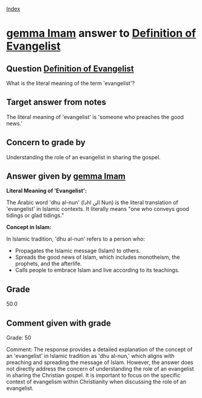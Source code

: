 
[Index](../../index.md)
# [gemma Imam](../../answering_models/gemma_Imam.md) answer to [Definition of Evangelist](../../questions/Definition_of_Evangelist.md)

## Question [Definition of Evangelist](../../questions/Definition_of_Evangelist.md)
What is the literal meaning of the term 'evangelist'?

## Target answer from notes
The literal meaning of 'evangelist' is 'someone who preaches the good news.'

## Concern to grade by
Understanding the role of an evangelist in sharing the gospel.

## Answer given by [gemma Imam](../../answering_models/gemma_Imam.md)
**Literal Meaning of 'Evangelist':**

The Arabic word 'dhu al-nun' (داhl الن Nun) is the literal translation of 'evangelist' in Islamic contexts. It literally means "one who conveys good tidings or glad tidings."

**Concept in Islam:**

In Islamic tradition, 'dhu al-nun' refers to a person who:

- Propagates the Islamic message (Islam) to others.
- Spreads the good news of Islam, which includes monotheism, the prophets, and the afterlife.
- Calls people to embrace Islam and live according to its teachings.

## Grade
50.0

## Comment given with grade
Grade: 50

Comment: The response provides a detailed explanation of the concept of an 'evangelist' in Islamic tradition as 'dhu al-nun,' which aligns with preaching and spreading the message of Islam. However, the answer does not directly address the concern of understanding the role of an evangelist in sharing the Christian gospel. It is important to focus on the specific context of evangelism within Christianity when discussing the role of an evangelist.
